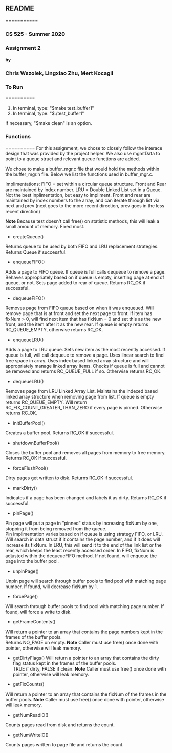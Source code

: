 ## README
===========
### CS 525 - Summer 2020
### Assignment 2
#### by
### Chris Wszolek, Lingxiao Zhu, Mert Kocagil

### To Run
==========

1. In terminal, type: "$make test_buffer1"
2. In terminal, type: "$./test_buffer1"

If necessary, "$make clean" is an option.

### Functions
==========
For this assignment, we chose to closely follow the interace design that was provided by
the project helper. We also use mgmtData to point to a queue struct and relevant queue functions are added.

We chose to make a buffer_mgr.c file that would hold the methods within the buffer_mgr.h file.
Below we list the functions used in buffer_mgr.c.

Implimentations:
FIFO = set within a circular queue structure.  Front and Rear are maintained by index number.
LRU = Double Linked List set in a Queue.  Not the best inplimentation, but easy to impliment.  Front and rear
are maintained by index numbers to the array, and can iterate through list via next and prev (next goes to the
more recent direction, prev goes in the less recent direction)

**Note** Because test doesn't call free() on statistic methods, this will leak a small amount of memory.  Fixed most.

* createQueue()

Returns queue to be used by both FIFO and LRU replacement strategies. Returns Queue if successful.

* enqueueFIFO()

Adds a page to FIFO queue.  If queue is full calls dequeue to remove a page.
Behaves appropriately based on if queue is empty, inserting page at end
of queue, or not.  Sets page added to rear of queue.
Returns RC_OK if successful.

* dequeueFIFO()

Removes page from FIFO queue based on when it was enqueued.  Will remove page that is at front and
set the next page to front.  If item has fixNum > 0, will find next item that has fixNum = 0 and
set this as the new front, and the item after it as the new rear.
If queue is empty returns RC_QUEUE_EMPTY, otherwise returns RC_OK.

*  enqueueLRU()

Adds a page to LRU queue.  Sets new item as the most recently accessed.  If queue is full, will call
dequeue to remove a page. Uses linear search to find free space in array.
Uses index based linked array structure and will appropriately manage linked array items.
Checks if queue is full and cannot be removed and returns RC_QUEUE_FULL if so. Otherwise returns RC_OK.

*  dequeueLRU()

Removes page from LRU Linked Array List.  Maintains the indexed based linked array structure when removing page from list.
If queue is empty returns RC_QUEUE_EMPTY.  Will return RC_FIX_COUNT_GREATER_THAN_ZERO if
every page is pinned. Otherwise returns RC_OK.

*  initBufferPool()

Creates a buffer pool. Returns RC_OK if successful.

*  shutdownBufferPool()

Closes the buffer pool and removes all pages from memory to free memory. Returns RC_OK if successful.

*  forceFlushPool()

Dirty pages get written to disk. Returns RC_OK if successful.

*  markDirty()

Indicates if a page has been changed and labels it as dirty. Returns RC_OK if successful.

*  pinPage()

Pin page will put a page in "pinned" status by increasing fixNum by one, stopping it from being removed from the queue.  
Pin implimentation varies based on if queue is using strategy FIFO, or LRU.  Will search in data struct if it contains the page number,
and if it does will increase its fixNum.  In LRU, this will send it to the end of the link list or the rear, which keeps
the least recently accessed order.  In FIFO, fixNum is adjusted
within the dequeueFIFO method.  If not found, will enqueue the page into the buffer pool.

*  unpinPage()

Unpin page will search through buffer pools to find pool with matching page number.  If found, will decrease
fixNum by 1.

*  forcePage()

Will search through buffer pools to find pool with matching page number. If found, will force a write to disk.

*  getFrameContents()

Will return a pointer to an array that contains the page numbers kept in the frames of the buffer pools.  
Returns NO_PAGE on empty.  **Note** Caller must use free() once done with pointer, otherwise will leak memory.

*  getDirtyFlags()
Will return a pointer to an array that contains the dirty flag status kept in the frames of the buffer pools.  
TRUE if dirty, FALSE if clean.  **Note** Caller must use free() once done with pointer, otherwise will leak memory.

*  getFixCounts()

Will return a pointer to an array that contains the fixNum of the frames in the buffer pools.
**Note** Caller must use free() once done with pointer, otherwise will leak memory.


*  getNumReadIO()

Counts pages read from disk and returns the count.

*  getNumWriteIO()

Counts pages written to page file and returns the count.

